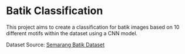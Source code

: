# Batik Classification
This project aims to create a classification for batik images based on 10 different motifs within the dataset using a CNN model.

Dataset Source: [Semarang Batik Dataset](https://www.kaggle.com/datasets/edywinarno/semarang-batik-dataset)
